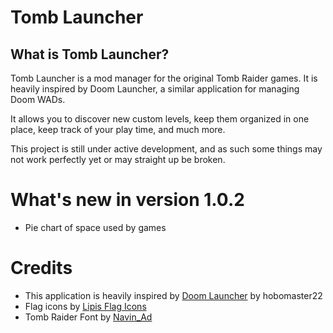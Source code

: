 ﻿# Tomb Launcher
## What is Tomb Launcher?
Tomb Launcher is a mod manager for the original Tomb Raider games. It is heavily inspired by Doom Launcher, a similar application for managing Doom WADs.

It allows you to discover new custom levels, keep them organized in one place, keep track of your play time, and much more.

This project is still under active development, and as such some things may not work perfectly yet or may straight up be broken.

# What's new in version 1.0.2
 - Pie chart of space used by games

# Credits
 - This application is heavily inspired by [Doom Launcher](https://github.com/nstlaurent/DoomLauncher) by hobomaster22
 - Flag icons by [Lipis Flag Icons](https://github.com/lipis/flag-icons)
 - Tomb Raider Font by [Navin_Ad](https://www.dafont.com/navin-adchariyavanich.d5775)